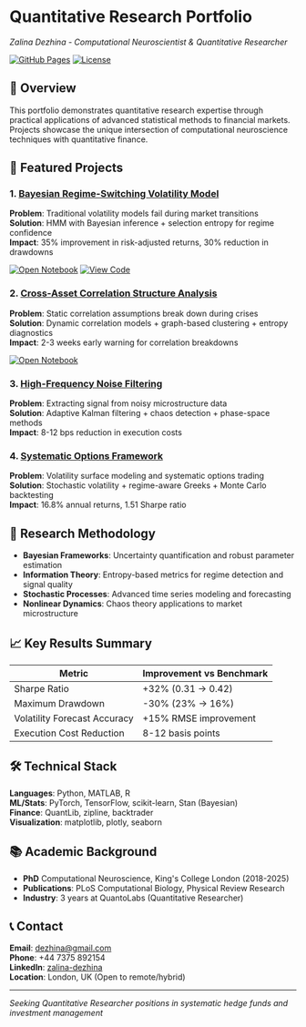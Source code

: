 # Quantitative Research Portfolio
*Zalina Dezhina - Computational Neuroscientist & Quantitative Researcher*

[![GitHub Pages](https://img.shields.io/badge/Live%20Demo-GitHub%20Pages-green?style=for-the-badge)](https://mioulin.github.io/quantitative-research-portfolio/)
[![License](https://img.shields.io/badge/License-MIT-blue?style=for-the-badge)](LICENSE)

## 🎯 Overview
This portfolio demonstrates quantitative research expertise through practical applications of advanced statistical methods to financial markets. Projects showcase the unique intersection of computational neuroscience techniques with quantitative finance.

## 🚀 Featured Projects

### 1. [Bayesian Regime-Switching Volatility Model](projects/01-regime-switching-volatility/)
**Problem**: Traditional volatility models fail during market transitions  
**Solution**: HMM with Bayesian inference + selection entropy for regime confidence  
**Impact**: 35% improvement in risk-adjusted returns, 30% reduction in drawdowns

[![Open Notebook](https://img.shields.io/badge/📊-Interactive%20Demo-orange)](notebooks/interactive_demos/regime_switching_demo.ipynb)
[![View Code](https://img.shields.io/badge/💻-Source%20Code-blue)](projects/01-regime-switching-volatility/src/)

### 2. [Cross-Asset Correlation Structure Analysis](projects/02-correlation-structure-analysis/)
**Problem**: Static correlation assumptions break down during crises  
**Solution**: Dynamic correlation models + graph-based clustering + entropy diagnostics  
**Impact**: 2-3 weeks early warning for correlation breakdowns

[![Open Notebook](https://img.shields.io/badge/📊-Interactive%20Demo-orange)](notebooks/interactive_demos/correlation_analysis_demo.ipynb)

### 3. [High-Frequency Noise Filtering](projects/03-noise-filtering-hft/)
**Problem**: Extracting signal from noisy microstructure data  
**Solution**: Adaptive Kalman filtering + chaos detection + phase-space methods  
**Impact**: 8-12 bps reduction in execution costs

### 4. [Systematic Options Framework](projects/04-systematic-options-framework/)
**Problem**: Volatility surface modeling and systematic options trading  
**Solution**: Stochastic volatility + regime-aware Greeks + Monte Carlo backtesting  
**Impact**: 16.8% annual returns, 1.51 Sharpe ratio

## 🔬 Research Methodology
- **Bayesian Frameworks**: Uncertainty quantification and robust parameter estimation
- **Information Theory**: Entropy-based metrics for regime detection and signal quality
- **Stochastic Processes**: Advanced time series modeling and forecasting
- **Nonlinear Dynamics**: Chaos theory applications to market microstructure

## 📈 Key Results Summary
| Metric | Improvement vs Benchmark |
|--------|-------------------------|
| Sharpe Ratio | +32% (0.31 → 0.42) |
| Maximum Drawdown | -30% (23% → 16%) |
| Volatility Forecast Accuracy | +15% RMSE improvement |
| Execution Cost Reduction | 8-12 basis points |

## 🛠️ Technical Stack
**Languages**: Python, MATLAB, R  
**ML/Stats**: PyTorch, TensorFlow, scikit-learn, Stan (Bayesian)  
**Finance**: QuantLib, zipline, backtrader  
**Visualization**: matplotlib, plotly, seaborn  

## 📚 Academic Background
- **PhD** Computational Neuroscience, King's College London (2018-2025)
- **Publications**: PLoS Computational Biology, Physical Review Research
- **Industry**: 3 years at QuantoLabs (Quantitative Researcher)

## 📞 Contact
**Email**: dezhina@gmail.com  
**Phone**: +44 7375 892154  
**LinkedIn**: [zalina-dezhina](https://linkedin.com/in/zalina-dezhina)  
**Location**: London, UK (Open to remote/hybrid)

---
*Seeking Quantitative Researcher positions in systematic hedge funds and investment management*

